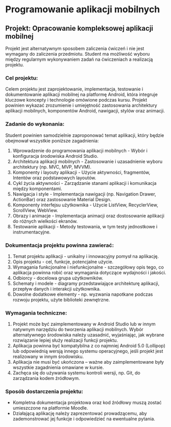 # Programowanie aplikacji mobilnych

## Projekt: Opracowanie kompleksowej aplikacji mobilnej

Projekt jest alternatywnym sposobem zaliczenia ćwiczeń i nie jest wymagany do zaliczenia przedmiotu. Student ma możliwość wyboru między regularnym wykonywaniem zadań na ćwiczeniach a realizacją projektu.

### Cel projektu:

Celem projektu jest zaprojektowanie, implementacja, testowanie i dokumentowanie aplikacji mobilnej na platformę Android, która integruje kluczowe koncepty i technologie omówione podczas kursu. Projekt powinien wykazać zrozumienie i umiejętność zastosowania architektury aplikacji mobilnych, komponentów Android, nawigacji, stylów oraz animacji.

### Zadanie do wykonania:

Student powinien samodzielnie zaproponować temat aplikacji, który będzie obejmował wszystkie poniższe zagadnienia:

1. Wprowadzenie do programowania aplikacji mobilnych - Wybór i konfiguracja środowiska Android Studio.
2. Architektura aplikacji mobilnych - Zastosowanie i uzasadnienie wyboru architektury (np. MVC, MVP, MVVM).
3. Komponenty i layouty aplikacji - Użycie aktywności, fragmentów, Intentów oraz podstawowych layoutów.
4. Cykl życia aktywności - Zarządzanie stanami aplikacji i komunikacja między komponentami.
5. Nawigacja i style - Implementacja nawigacji (np. Navigation Drawer, ActionBar) oraz zastosowanie Material Design.
6. Komponenty interfejsu użytkownika - Użycie ListView, RecyclerView, ScrollView, WebView.
7. Obrazy i animacje - Implementacja animacji oraz dostosowanie aplikacji do różnych wielkości ekranów.
8. Testowanie aplikacji - Metody testowania, w tym testy jednostkowe i instrumentacyjne.

### Dokumentacja projektu powinna zawierać:

1. Temat projektu aplikacji - unikalny i innowacyjny pomysł na aplikację.
2. Opis projektu - cel, funkcje, potencjalne użycie.
3. Wymagania funkcjonalne i niefunkcjonalne - szczegółowy opis tego, co aplikacja powinna robić oraz wymagania dotyczące wydajności i jakości.
4. Odbiorcy - docelowa grupa użytkowników.
5. Schematy i modele - diagramy przedstawiające architekturę aplikacji, przepływ danych i interakcji użytkownika.
6. Dowolne dodatkowe elementy - np. wyzwania napotkane podczas rozwoju projektu, użyte biblioteki zewnętrzne.

### Wymagania techniczne:

1. Projekt może być zaimplementowany w Android Studio lub w innym natywnym narzędziu do tworzenia aplikacji mobilnych. Wybór alternatywnego środowiska należy uzasadnić, wyjaśniając, jak wybrane rozwiązanie lepiej służy realizacji funkcji projektu.
2. Aplikacja powinna być kompatybilna z co najmniej Android 5.0 (Lollipop) lub odpowiednią wersją innego systemu operacyjnego, jeśli projekt jest realizowany w innym środowisku.
3. Aplikacja nie musi być ukończona – ważne aby zaimplementowane były wszystkie zagadnienia omawiane w kursie.
4. Zachęca się do używania systemu kontroli wersji, np. Git, do zarządzania kodem źródłowym.

### Sposób dostarczenia projektu:

- Kompletna dokumentacja projektowa oraz kod źródłowy muszą zostać umieszczone na platformie Moodle.
- Działającą aplikację należy zaprezentować prowadzącemu, aby zademonstrować jej funkcje i odpowiedzieć na ewentualne pytania.